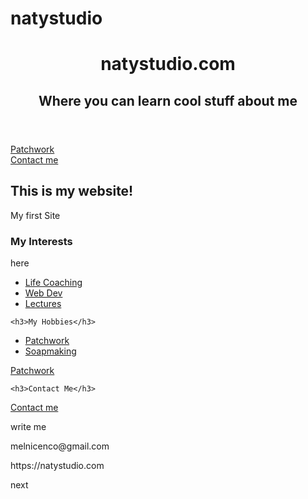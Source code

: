 # natystudio
<html>
<head>
<title> natystudio
</title>


</head>
<body>

<header>
	<h1>natystudio.com </h1>
	<h2>Where you can learn cool stuff about me  </h2>
</header>
<a href="patchwork.html">Patchwork</a> <br>
<a href="contact me.html">Contact me</a>
	<h2>This is my website!</h2>
<p> My first Site </p>
	<h3>My Interests </h3>
	<p> here  </p>
	<ul>
	<li><a href="scuola web/3three/life coaching"> Life Coaching</a></li>
	<li><a href="scuola web/3three/web dev">Web Dev</a></li>
	<li><a href="scuola web/3three/lectures">Lectures</a></li>
		</ul>


	<h3>My Hobbies</h3>
<ul>
	<li><a href="patchwork.html">Patchwork</a></li>
	<li><a href="soapmaking.html">Soapmaking</a></li>
	</ul>
<a href="patchwork.html">Patchwork</a>

	<h3>Contact Me</h3>
<a href="contact me.html">Contact me</a>
<p> write me </p>
<p> melnicenco@gmail.com </p>
</article>

<footer>
<p> https://natystudio.com  </p>
<p> next </p>
</footer>

</body>
</html>
